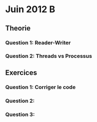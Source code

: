 # Juin 2012 B
## Theorie

### Question 1: Reader-Writer

### Question 2: Threads vs Processus

## Exercices

### Question 1: Corriger le code

### Question 2: 

### Question 3: 

